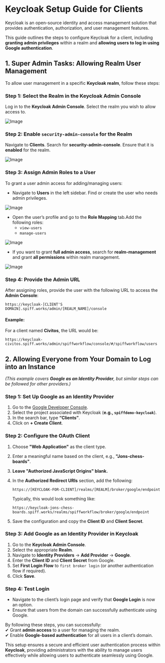 # Keycloak Setup Guide for Clients 

Keycloak is an open-source identity and access management solution that provides authentication, authorization, and user management features. 

This guide outlines the steps to configure Keycloak for a client, including **granting admin privileges** within a realm and **allowing users to log in using Google authentication**.  

## **1. Super Admin Tasks: Allowing Realm User Management**  

To allow user management in a specific **Keycloak realm**, follow these steps:

### **Step 1: Select the Realm in the Keycloak Admin Console**  
Log in to the **Keycloak Admin Console**. Select the realm you wish to allow access to.

![Image](/images/Keycloak_Setup1.png)

### **Step 2: Enable `security-admin-console` for the Realm**  

Navigate to **Clients**.  Search for **security-admin-console**.  Ensure that it is **enabled** for the realm.

![Image](/images/Keycloak_setup2.png)

### **Step 3: Assign Admin Roles to a User**  
To grant a user admin access for adding/managing users:  
- Navigate to **Users** in the left sidebar. Find or create the user who needs admin privileges.  

![Image](/images/Keycloak_setup3.png)

- Open the user’s profile and go to the **Role Mapping** tab.Add the following roles:  
   - `view-users`  
   - `manage-users`  
   
![Image](/images/Keycloak_setup4.png)
- If you want to grant **full admin access**, search for **realm-management** and grant **all permissions** within realm management.

![Image](/images/Keycloak_setup5.png)

### **Step 4: Provide the Admin URL**  
After assigning roles, provide the user with the following URL to access the **Admin Console**:

```
https://keycloak-[CLIENT'S DOMAIN].spiff.works/admin/[REALM_NAME]/console
```

#### **Example:**  
For a client named **Civitos**, the URL would be:  
```
https://keycloak-civitos.spiff.works/admin/spiffworkflow/console/#/spiffworkflow/users
```

## **2. Allowing Everyone from Your Domain to Log into an Instance**  
*(This example covers **Google as an Identity Provider**, but similar steps can be followed for other providers.)*  

### **Step 1: Set Up Google as an Identity Provider**  
1. Go to the [Google Developer Console](https://console.cloud.google.com/).  
2. Select the project associated with Keycloak (**e.g., `spiffdemo-keycloak`**).  
3. In the search bar, type **“Clients”**.  
4. Click on **+ Create Client**.

### **Step 2: Configure the OAuth Client**  
1. Choose **"Web Application"** as the client type.  
2. Enter a meaningful name based on the client, e.g., **"Jons-chess-boards"**.  
3. **Leave "Authorized JavaScript Origins" blank.**  
4. In the **Authorized Redirect URIs** section, add the following:

   ```
   https://[KEYCLOAK-FOR-CLIENT]/realms/[REALM]/broker/google/endpoint
   ```

   Typically, this would look something like:

   ```
   https://keycloak-jons-chess-boards.spiff.works/realms/spiffworkflow/broker/google/endpoint
   ```

5. Save the configuration and copy the **Client ID** and **Client Secret**.

### **Step 3: Add Google as an Identity Provider in Keycloak**  
1. Go to the **Keycloak Admin Console**.  
2. Select the appropriate **Realm**.  
3. Navigate to **Identity Providers** → **Add Provider** → **Google**.  
4. Enter the **Client ID** and **Client Secret** from Google.  
5. Set **First Login Flow** to `first broker login` (or another authentication flow if required).  
6. Click **Save**.

### **Step 4: Test Login**  
- Navigate to the client’s login page and verify that **Google Login** is now an option.  
- Ensure that users from the domain can successfully authenticate using Google.


By following these steps, you can successfully:  
✔ Grant **admin access** to a user for managing the realm.  
✔ Enable **Google-based authentication** for all users in a client’s domain.  

This setup ensures a secure and efficient user authentication process within **Keycloak**, providing administrators with the ability to manage users effectively while allowing users to authenticate seamlessly using Google.  